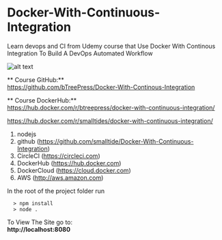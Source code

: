 # Docker-With-Continuous-Integration
Learn devops and CI from Udemy course that Use Docker With Continous Integration To Build A DevOps Automated Workflow 

![alt text](https://github.com/smalltide/TalkMap/blob/master/screenshot.png "Docker-With-Continuous-Integration")

** Course GitHub:**   
https://github.com/bTreePress/Docker-With-Continous-Integration

** Course DockerHub:**   
https://hub.docker.com/r/btreepress/docker-with-continuous-integration/

https://hub.docker.com/r/smalltides/docker-with-continuous-integration/

1. nodejs
2. github (https://github.com/smalltide/Docker-With-Continuous-Integration)
3. CircleCI (https://circleci.com)
4. DockerHub (https://hub.docker.com)
5. DockerCloud (https://cloud.docker.com)
6. AWS (http://aws.amazon.com)

In the root of the project folder run 
```
  > npm install
  > node . 
```
To View The Site go to:  
**http://localhost:8080**